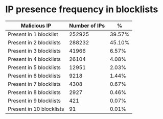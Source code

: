 # IP presence frequency in blocklists
| Malicious IP | Number of IPs | % |
|----|----|----|
| Present in 1 blocklist | 252925 | 39.57% |
| Present in 2 blocklists | 288232 | 45.10% |
| Present in 3 blocklists | 41966 | 6.57% |
| Present in 4 blocklists | 26104 | 4.08% |
| Present in 5 blocklists | 12951 | 2.03% |
| Present in 6 blocklists | 9218 | 1.44% |
| Present in 7 blocklists | 4308 | 0.67% |
| Present in 8 blocklists | 2927 | 0.46% |
| Present in 9 blocklists | 421 | 0.07% |
| Present in 10 blocklists | 91 | 0.01% |
